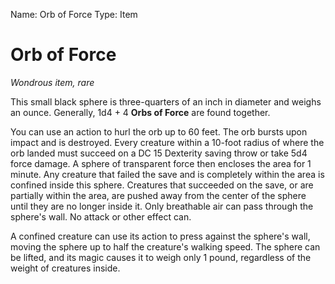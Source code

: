 Name: Orb of Force
Type: Item

# Orb of Force
_Wondrous item, rare_

This small black sphere is three-quarters of an inch in diameter and weighs an ounce. Generally, 1d4 + 4 **Orbs of Force** are found together.

You can use an action to hurl the orb up to 60 feet. The orb bursts upon impact and is destroyed. Every creature within a 10-foot radius of where the orb landed must succeed on a DC 15 Dexterity saving throw or take 5d4 force damage. A sphere of transparent force then encloses the area for 1 minute. Any creature that failed the save and is completely within the area is confined inside this sphere. Creatures that succeeded on the save, or are partially within the area, are pushed away from the center of the sphere until they are no longer inside it. Only breathable air can pass through the sphere's wall. No attack or other effect can.

A confined creature can use its action to press against the sphere's wall, moving the sphere up to half the creature's walking speed. The sphere can be lifted, and its magic causes it to weigh only 1 pound, regardless of the weight of creatures inside.